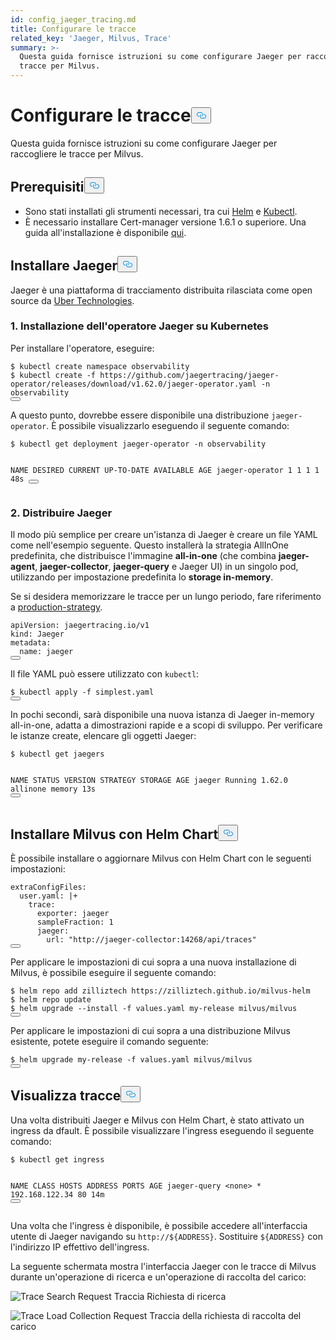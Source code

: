 ```yaml
---
id: config_jaeger_tracing.md
title: Configurare le tracce
related_key: 'Jaeger, Milvus, Trace'
summary: >-
  Questa guida fornisce istruzioni su come configurare Jaeger per raccogliere
  tracce per Milvus.
---
```

<h1 id="Configure-Trace" class="common-anchor-header">Configurare le tracce<button data-href="#Configure-Trace" class="anchor-icon" translate="no">
      <svg translate="no"
        aria-hidden="true"
        focusable="false"
        height="20"
        version="1.1"
        viewBox="0 0 16 16"
        width="16"
      >
        <path
          fill="#0092E4"
          fill-rule="evenodd"
          d="M4 9h1v1H4c-1.5 0-3-1.69-3-3.5S2.55 3 4 3h4c1.45 0 3 1.69 3 3.5 0 1.41-.91 2.72-2 3.25V8.59c.58-.45 1-1.27 1-2.09C10 5.22 8.98 4 8 4H4c-.98 0-2 1.22-2 2.5S3 9 4 9zm9-3h-1v1h1c1 0 2 1.22 2 2.5S13.98 12 13 12H9c-.98 0-2-1.22-2-2.5 0-.83.42-1.64 1-2.09V6.25c-1.09.53-2 1.84-2 3.25C6 11.31 7.55 13 9 13h4c1.45 0 3-1.69 3-3.5S14.5 6 13 6z"
        ></path>
      </svg>
    </button></h1><p>Questa guida fornisce istruzioni su come configurare Jaeger per raccogliere le tracce per Milvus.</p>
<h2 id="Prerequisites" class="common-anchor-header">Prerequisiti<button data-href="#Prerequisites" class="anchor-icon" translate="no">
      <svg translate="no"
        aria-hidden="true"
        focusable="false"
        height="20"
        version="1.1"
        viewBox="0 0 16 16"
        width="16"
      >
        <path
          fill="#0092E4"
          fill-rule="evenodd"
          d="M4 9h1v1H4c-1.5 0-3-1.69-3-3.5S2.55 3 4 3h4c1.45 0 3 1.69 3 3.5 0 1.41-.91 2.72-2 3.25V8.59c.58-.45 1-1.27 1-2.09C10 5.22 8.98 4 8 4H4c-.98 0-2 1.22-2 2.5S3 9 4 9zm9-3h-1v1h1c1 0 2 1.22 2 2.5S13.98 12 13 12H9c-.98 0-2-1.22-2-2.5 0-.83.42-1.64 1-2.09V6.25c-1.09.53-2 1.84-2 3.25C6 11.31 7.55 13 9 13h4c1.45 0 3-1.69 3-3.5S14.5 6 13 6z"
        ></path>
      </svg>
    </button></h2><ul>
<li>Sono stati installati gli strumenti necessari, tra cui <a href="https://helm.sh/docs/intro/install/">Helm</a> e <a href="https://kubernetes.io/docs/tasks/tools/">Kubectl</a>.</li>
<li>È necessario installare Cert-manager versione 1.6.1 o superiore. Una guida all'installazione è disponibile <a href="https://cert-manager.io/v1.6-docs/installation/#default-static-install">qui</a>.</li>
</ul>
<h2 id="Deply-Jaeger" class="common-anchor-header">Installare Jaeger<button data-href="#Deply-Jaeger" class="anchor-icon" translate="no">
      <svg translate="no"
        aria-hidden="true"
        focusable="false"
        height="20"
        version="1.1"
        viewBox="0 0 16 16"
        width="16"
      >
        <path
          fill="#0092E4"
          fill-rule="evenodd"
          d="M4 9h1v1H4c-1.5 0-3-1.69-3-3.5S2.55 3 4 3h4c1.45 0 3 1.69 3 3.5 0 1.41-.91 2.72-2 3.25V8.59c.58-.45 1-1.27 1-2.09C10 5.22 8.98 4 8 4H4c-.98 0-2 1.22-2 2.5S3 9 4 9zm9-3h-1v1h1c1 0 2 1.22 2 2.5S13.98 12 13 12H9c-.98 0-2-1.22-2-2.5 0-.83.42-1.64 1-2.09V6.25c-1.09.53-2 1.84-2 3.25C6 11.31 7.55 13 9 13h4c1.45 0 3-1.69 3-3.5S14.5 6 13 6z"
        ></path>
      </svg>
    </button></h2><p>Jaeger è una piattaforma di tracciamento distribuita rilasciata come open source da <a href="http://uber.github.io/">Uber Technologies</a>.</p>
<h3 id="1-Installing-the-Jaeger-Operator-on-Kubernetes" class="common-anchor-header">1. Installazione dell'operatore Jaeger su Kubernetes</h3><p>Per installare l'operatore, eseguire:</p>
<pre><code translate="no" class="language-shell"><span class="hljs-meta prompt_">$ </span><span class="language-bash">kubectl create namespace observability</span>
<span class="hljs-meta prompt_">$ </span><span class="language-bash">kubectl create -f https://github.com/jaegertracing/jaeger-operator/releases/download/v1.62.0/jaeger-operator.yaml -n observability</span>
<button class="copy-code-btn"></button></code></pre>
<p>A questo punto, dovrebbe essere disponibile una distribuzione <code translate="no">jaeger-operator</code>. È possibile visualizzarlo eseguendo il seguente comando:</p>
<pre><code translate="no" class="language-shell"><span class="hljs-meta prompt_">$ </span><span class="language-bash">kubectl get deployment jaeger-operator -n observability</span>

NAME              DESIRED   CURRENT   UP-TO-DATE   AVAILABLE   AGE
jaeger-operator   1         1         1            1           48s
<button class="copy-code-btn"></button></code></pre>
<h3 id="2-Deploy-Jaeger" class="common-anchor-header">2. Distribuire Jaeger</h3><p>Il modo più semplice per creare un'istanza di Jaeger è creare un file YAML come nell'esempio seguente. Questo installerà la strategia AllInOne predefinita, che distribuisce l'immagine <strong>all-in-one</strong> (che combina <strong>jaeger-agent</strong>, <strong>jaeger-collector</strong>, <strong>jaeger-query</strong> e Jaeger UI) in un singolo pod, utilizzando per impostazione predefinita lo <strong>storage in-memory</strong>.</p>
<p>Se si desidera memorizzare le tracce per un lungo periodo, fare riferimento a <a href="https://www.jaegertracing.io/docs/1.62/operator/#production-strategy">production-strategy</a>.</p>
<pre><code translate="no" class="language-yaml"><span class="hljs-attr">apiVersion:</span> <span class="hljs-string">jaegertracing.io/v1</span>
<span class="hljs-attr">kind:</span> <span class="hljs-string">Jaeger</span>
<span class="hljs-attr">metadata:</span>
  <span class="hljs-attr">name:</span> <span class="hljs-string">jaeger</span>
<button class="copy-code-btn"></button></code></pre>
<p>Il file YAML può essere utilizzato con <code translate="no">kubectl</code>:</p>
<pre><code translate="no" class="language-shell"><span class="hljs-meta prompt_">$ </span><span class="language-bash">kubectl apply -f simplest.yaml</span>
<button class="copy-code-btn"></button></code></pre>
<p>In pochi secondi, sarà disponibile una nuova istanza di Jaeger in-memory all-in-one, adatta a dimostrazioni rapide e a scopi di sviluppo. Per verificare le istanze create, elencare gli oggetti Jaeger:</p>
<pre><code translate="no" class="language-shell"><span class="hljs-meta prompt_">$ </span><span class="language-bash">kubectl get jaegers</span>

NAME     STATUS    VERSION   STRATEGY   STORAGE   AGE
jaeger   Running   1.62.0    allinone   memory    13s
<button class="copy-code-btn"></button></code></pre>
<h2 id="Install-Milvus-with-Helm-Chart" class="common-anchor-header">Installare Milvus con Helm Chart<button data-href="#Install-Milvus-with-Helm-Chart" class="anchor-icon" translate="no">
      <svg translate="no"
        aria-hidden="true"
        focusable="false"
        height="20"
        version="1.1"
        viewBox="0 0 16 16"
        width="16"
      >
        <path
          fill="#0092E4"
          fill-rule="evenodd"
          d="M4 9h1v1H4c-1.5 0-3-1.69-3-3.5S2.55 3 4 3h4c1.45 0 3 1.69 3 3.5 0 1.41-.91 2.72-2 3.25V8.59c.58-.45 1-1.27 1-2.09C10 5.22 8.98 4 8 4H4c-.98 0-2 1.22-2 2.5S3 9 4 9zm9-3h-1v1h1c1 0 2 1.22 2 2.5S13.98 12 13 12H9c-.98 0-2-1.22-2-2.5 0-.83.42-1.64 1-2.09V6.25c-1.09.53-2 1.84-2 3.25C6 11.31 7.55 13 9 13h4c1.45 0 3-1.69 3-3.5S14.5 6 13 6z"
        ></path>
      </svg>
    </button></h2><p>È possibile installare o aggiornare Milvus con Helm Chart con le seguenti impostazioni:</p>
<pre><code translate="no" class="language-yaml"><span class="hljs-attr">extraConfigFiles:</span>
  <span class="hljs-attr">user.yaml:</span> <span class="hljs-string">|+
    trace:
      exporter: jaeger
      sampleFraction: 1
      jaeger:
        url: &quot;http://jaeger-collector:14268/api/traces&quot;
</span><button class="copy-code-btn"></button></code></pre>
<p>Per applicare le impostazioni di cui sopra a una nuova installazione di Milvus, è possibile eseguire il seguente comando:</p>
<pre><code translate="no" class="language-shell"><span class="hljs-meta prompt_">$ </span><span class="language-bash">helm repo add zilliztech https://zilliztech.github.io/milvus-helm</span>
<span class="hljs-meta prompt_">$ </span><span class="language-bash">helm repo update</span>
<span class="hljs-meta prompt_">$ </span><span class="language-bash">helm upgrade --install -f values.yaml my-release milvus/milvus</span>
<button class="copy-code-btn"></button></code></pre>
<p>Per applicare le impostazioni di cui sopra a una distribuzione Milvus esistente, potete eseguire il comando seguente:</p>
<pre><code translate="no" class="language-shell"><span class="hljs-meta prompt_">$ </span><span class="language-bash">helm upgrade my-release -f values.yaml milvus/milvus</span>
<button class="copy-code-btn"></button></code></pre>
<h2 id="View-Traces" class="common-anchor-header">Visualizza tracce<button data-href="#View-Traces" class="anchor-icon" translate="no">
      <svg translate="no"
        aria-hidden="true"
        focusable="false"
        height="20"
        version="1.1"
        viewBox="0 0 16 16"
        width="16"
      >
        <path
          fill="#0092E4"
          fill-rule="evenodd"
          d="M4 9h1v1H4c-1.5 0-3-1.69-3-3.5S2.55 3 4 3h4c1.45 0 3 1.69 3 3.5 0 1.41-.91 2.72-2 3.25V8.59c.58-.45 1-1.27 1-2.09C10 5.22 8.98 4 8 4H4c-.98 0-2 1.22-2 2.5S3 9 4 9zm9-3h-1v1h1c1 0 2 1.22 2 2.5S13.98 12 13 12H9c-.98 0-2-1.22-2-2.5 0-.83.42-1.64 1-2.09V6.25c-1.09.53-2 1.84-2 3.25C6 11.31 7.55 13 9 13h4c1.45 0 3-1.69 3-3.5S14.5 6 13 6z"
        ></path>
      </svg>
    </button></h2><p>Una volta distribuiti Jaeger e Milvus con Helm Chart, è stato attivato un ingress da dfault. È possibile visualizzare l'ingress eseguendo il seguente comando:</p>
<pre><code translate="no" class="language-shell"><span class="hljs-meta prompt_">$ </span><span class="language-bash">kubectl get ingress</span>

NAME           CLASS    HOSTS   ADDRESS         PORTS   AGE
jaeger-query   &lt;none&gt;   *       192.168.122.34  80      14m
<button class="copy-code-btn"></button></code></pre>
<p>Una volta che l'ingress è disponibile, è possibile accedere all'interfaccia utente di Jaeger navigando su <code translate="no">http://${ADDRESS}</code>. Sostituire <code translate="no">${ADDRESS}</code> con l'indirizzo IP effettivo dell'ingress.</p>
<p>La seguente schermata mostra l'interfaccia Jaeger con le tracce di Milvus durante un'operazione di ricerca e un'operazione di raccolta del carico:</p>
<p>
  
   <span class="img-wrapper"> <img translate="no" src="/docs/v2.6.x/assets/jaeger-trace-search.PNG" alt="Trace Search Request" class="doc-image" id="trace-search-request" />
   </span> <span class="img-wrapper"> <span>Traccia Richiesta di ricerca</span> </span></p>
<p>
  
   <span class="img-wrapper"> <img translate="no" src="/docs/v2.6.x/assets/jaeger-trace-load.png" alt="Trace Load Collection Request" class="doc-image" id="trace-load-collection-request" />
   </span> <span class="img-wrapper"> <span>Traccia della richiesta di raccolta del carico</span> </span></p>
